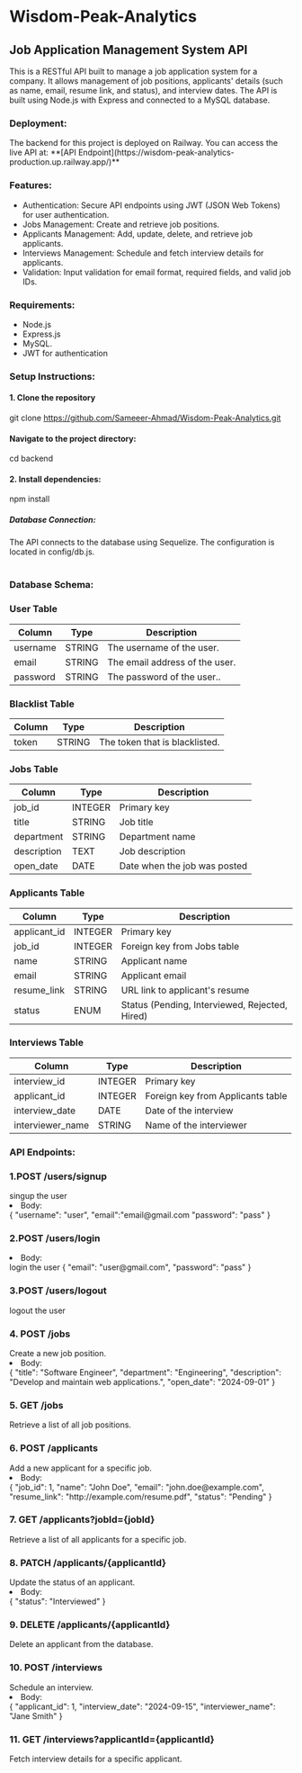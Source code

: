 # Wisdom-Peak-Analytics
<h2>Job Application Management System API</h2>
<div>This is a RESTful API built to manage a job application system for a company. It allows management of job positions, applicants' details (such as name, email, resume link, and status), and interview dates. The API is built using Node.js with Express and connected to a MySQL database.</div>

<h3>Deployment:</h3> 
The backend for this project is deployed on Railway. You can access the live API at:
**[API Endpoint](https://wisdom-peak-analytics-production.up.railway.app/)**


<h3>Features:</h3>
<ul>
  <li>Authentication: Secure API endpoints using JWT (JSON Web Tokens) for user authentication.</li>
  <li>Jobs Management: Create and retrieve job positions.</li>
  <li>Applicants Management: Add, update, delete, and retrieve job applicants.</li>
  <li>Interviews Management: Schedule and fetch interview details for applicants.</li>
  <li>Validation: Input validation for email format, required fields, and valid job IDs.</li>
</ul>

<h3>Requirements:</h3>
<ul>
  <li>Node.js</li>
  <li>Express.js</li>
  <li>MySQL.</li>
  <li>JWT for authentication</li>
</ul>

<h3>Setup Instructions:</h3>
<h4>1. Clone the repository</h4>

git clone https://github.com/Sameeer-Ahmad/Wisdom-Peak-Analytics.git

<h4>Navigate to the project directory:</h4>
cd backend

<h4>2. Install dependencies:</h4>
npm install

<h5>Database Connection:</h5>
The API connects to the database using Sequelize. The configuration is located in config/db.js. 

<br>
<br>
<h3>Database Schema:</h3>

<h3>User Table</h3>
<table>
        <thead>
            <tr>
                <th>Column</th>
                <th>Type</th>
                <th>Description</th>
            </tr>
        </thead>
        <tbody>
            <tr>
                <td>username</td>
                <td>STRING</td>
                <td>The username of the user.</td>
            </tr>
            <tr>
                <td>email</td>
                <td>STRING</td>
                <td>The email address of the user.</td>
            </tr>
            <tr>
                <td>password</td>
                <td>STRING</td>
                <td>The password of the user..</td>
            </tr>
        </tbody>
    </table>
    
<h3>Blacklist Table</h3>
    <table>
        <thead>
            <tr>
                <th>Column</th>
                <th>Type</th>
                <th>Description</th>
            </tr>
        </thead>
        <tbody>
            <tr>
                <td>token</td>
                <td>STRING</td>
                <td>The token that is blacklisted.</td>
            </tr>
        </tbody>
    </table>

    
 <h3>Jobs Table</h3>
    <table>
        <thead>
            <tr>
                <th>Column</th>
                <th>Type</th>
                <th>Description</th>
            </tr>
        </thead>
        <tbody>
            <tr>
                <td>job_id</td>
                <td>INTEGER</td>
                <td>Primary key</td>
            </tr>
            <tr>
                <td>title</td>
                <td>STRING</td>
                <td>Job title</td>
            </tr>
            <tr>
                <td>department</td>
                <td>STRING</td>
                <td>Department name</td>
            </tr>
            <tr>
                <td>description</td>
                <td>TEXT</td>
                <td>Job description</td>
            </tr>
            <tr>
                <td>open_date</td>
                <td>DATE</td>
                <td>Date when the job was posted</td>
            </tr>
        </tbody>
    </table>
    
<h3>Applicants Table</h3>
    <table>
        <thead>
            <tr>
                <th>Column</th>
                <th>Type</th>
                <th>Description</th>
            </tr>
        </thead>
        <tbody>
            <tr>
                <td>applicant_id</td>
                <td>INTEGER</td>
                <td>Primary key</td>
            </tr>
            <tr>
                <td>job_id</td>
                <td>INTEGER</td>
                <td>Foreign key from Jobs table</td>
            </tr>
            <tr>
                <td>name</td>
                <td>STRING</td>
                <td>Applicant name</td>
            </tr>
            <tr>
                <td>email</td>
                <td>STRING</td>
                <td>Applicant email</td>
            </tr>
            <tr>
                <td>resume_link</td>
                <td>STRING</td>
                <td>URL link to applicant's resume</td>
            </tr>
            <tr>
                <td>status</td>
                <td>ENUM</td>
                <td>Status (Pending, Interviewed, Rejected, Hired)</td>
            </tr>
        </tbody>
    </table>

   <h3>Interviews Table</h3>
    <table>
        <thead>
            <tr>
                <th>Column</th>
                <th>Type</th>
                <th>Description</th>
            </tr>
        </thead>
        <tbody>
            <tr>
                <td>interview_id</td>
                <td>INTEGER</td>
                <td>Primary key</td>
            </tr>
            <tr>
                <td>applicant_id</td>
                <td>INTEGER</td>
                <td>Foreign key from Applicants table</td>
            </tr>
            <tr>
                <td>interview_date</td>
                <td>DATE</td>
                <td>Date of the interview</td>
            </tr>
            <tr>
                <td>interviewer_name</td>
                <td>STRING</td>
                <td>Name of the interviewer</td>
            </tr>
        </tbody>
    </table>
    
<h3>API Endpoints:</h3>

<h3>1.POST /users/signup</h3>
singup the user
<li>Body:</li>
 {
 "username": "user",
 "email":"email@gmail.com
 "password": "pass"
 }
 
<h3>2.POST /users/login</h3>
<li>Body:</li>
login the user
 {
 "email": "user@gmail.com", 
 "password": "pass"
 }

<h3>3.POST /users/logout</h3>
logout the user

<h3>4. POST /jobs</h3>
Create a new job position.
<li>Body:</li>
{
  "title": "Software Engineer",
  "department": "Engineering",
  "description": "Develop and maintain web applications.",
  "open_date": "2024-09-01"
}

<h3>5. GET /jobs</h3>
Retrieve a list of all job positions.

<h3>6. POST /applicants</h3>
Add a new applicant for a specific job.
<li>Body:</li>
{
  "job_id": 1,
  "name": "John Doe",
  "email": "john.doe@example.com",
  "resume_link": "http://example.com/resume.pdf",
  "status": "Pending"
}

<h3>7. GET /applicants?jobId={jobId}</h3>
Retrieve a list of all applicants for a specific job.

<h3>8. PATCH /applicants/{applicantId}</h3>
Update the status of an applicant.
<li>Body:</li>
{
  "status": "Interviewed"
}

<h3>9. DELETE /applicants/{applicantId}</h3>
Delete an applicant from the database.

<h3>10. POST /interviews</h3>
Schedule an interview.
<li>Body:</li>
{
  "applicant_id": 1,
  "interview_date": "2024-09-15",
  "interviewer_name": "Jane Smith"
}

<h3>11. GET /interviews?applicantId={applicantId}</h3>
Fetch interview details for a specific applicant.












    
